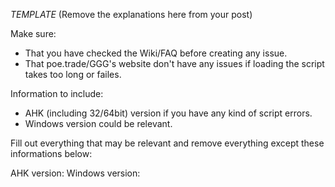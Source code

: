 _TEMPLATE_ (Remove the explanations here from your post) 

Make sure:
* That you have checked the Wiki/FAQ before creating any issue.
* That poe.trade/GGG's website don't have any issues if loading the script takes too long or failes.

Information to include:
* AHK (including 32/64bit) version if you have any kind of script errors.
* Windows version could be relevant.

Fill out everything that may be relevant and remove everything except these informations below:  

AHK version:
Windows version:

